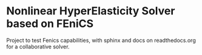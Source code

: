 # Nonlinear HyperElasticity Solver based on FEniCS
Project to test Fenics capabilities, with sphinx and docs on readthedocs.org for a collaborative solver.
